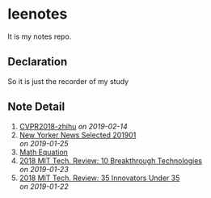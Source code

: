 # leenotes
It is my notes repo.

## Declaration
So it is just the recorder of my study

## Note Detail

1. [CVPR2018-zhihu](https://github.com/leaguecn/leenotes/blob/master/CVPR2018-zhihu.md)
*on 2019-02-14*
1. [New Yorker News Selected 201901](https://github.com/leaguecn/leenotes/blob/master/NewYorkerNewsSelected-201901.md)    
*on 2019-01-25*    
1. [Math Equation](https://github.com/leaguecn/leenotes/blob/master/Math-Equation.md)    
1. [2018 MIT Tech. Review: 10 Breakthrough Technologies](https://github.com/leaguecn/leenotes/blob/master/10-Breakthrough-Technologies-2018.md)    
*on 2019-01-23*    
1. [2018 MIT Tech. Review: 35 Innovators Under 35](https://github.com/leaguecn/leenotes/blob/master/35-Innovators-Under-35-in-2018.md)  
  *on 2019-01-22*

